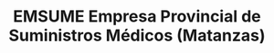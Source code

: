 ---
title: "EMSUME Empresa Provincial de Suministros Médicos (Matanzas)"
url: /ciudad-de-matanzas/emsume-empresa-provincial-de-suministros-medicos-matanzas/
shop: Großhandel
---